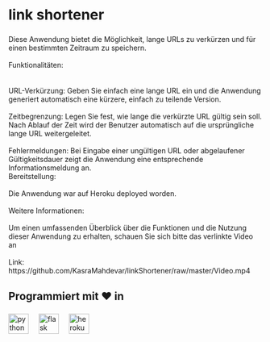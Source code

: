 <h1 align="left">link shortener</h1>

###

<p align="left">Diese Anwendung bietet die Möglichkeit, lange URLs zu verkürzen und für einen bestimmten Zeitraum zu speichern.<br><br>Funktionalitäten:<br><br><br>URL-Verkürzung: Geben Sie einfach eine lange URL ein und die Anwendung generiert automatisch eine kürzere, einfach zu teilende Version.<br><br>Zeitbegrenzung: Legen Sie fest, wie lange die verkürzte URL gültig sein soll. Nach Ablauf der Zeit wird der Benutzer automatisch auf die ursprüngliche lange URL weitergeleitet.<br><br>Fehlermeldungen: Bei Eingabe einer ungültigen URL oder abgelaufener Gültigkeitsdauer zeigt die Anwendung eine entsprechende Informationsmeldung an.<br>Bereitstellung:<br><br>Die Anwendung war auf Heroku deployed worden.<br><br>Weitere Informationen:<br><br>Um einen umfassenden Überblick über die Funktionen und die Nutzung dieser Anwendung zu erhalten, schauen Sie sich bitte das verlinkte Video an<br><br>Link: https://github.com/KasraMahdevar/linkShortener/raw/master/Video.mp4 </p>

###

<h2 align="left">Programmiert mit ❤️️ in</h2>

###

<div align="left">
  <img src="https://cdn.jsdelivr.net/gh/devicons/devicon/icons/python/python-original.svg" height="40" alt="python logo"  />
  <img width="12" />
  <img src="https://cdn.jsdelivr.net/gh/devicons/devicon/icons/flask/flask-original.svg" height="40" alt="flask logo"  />
  <img width="12" />
  <img src="https://cdn.jsdelivr.net/gh/devicons/devicon/icons/heroku/heroku-original.svg" height="40" alt="heroku logo"  />
</div>

###
